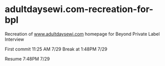 # adultdaysewi.com-recreation-for-bpl
Recreation of www.adultdaysewi.com homepage for Beyond Private Label Interview

First commit 11:25 AM 7/29
Break at 1:48PM 7/29

Resume 7:48PM 7/29